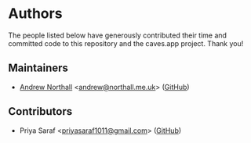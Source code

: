 # Authors
The people listed below have generously contributed their time and committed code to
this repository and the caves.app project. Thank you!


## Maintainers
- [Andrew Northall](https://northall.me.uk) <<andrew@northall.me.uk>> ([GitHub](https://github.com/anorthall))


## Contributors
- Priya Saraf <<priyasaraf1011@gmail.com>> ([GitHub](https://github.com/priya1011))
